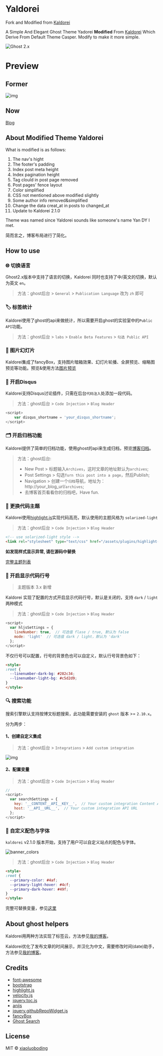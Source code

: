 # Yaldorei
Fork and Modified from [Kaldorei](https://github.com/xiaoluoboding/ghost-theme-kaldorei)     

A Simple And Elegant Ghost Theme Yadorei **Modified** From [Kaldorei](https://github.com/xiaoluoboding/ghost-theme-kaldorei) Which Derive From Default Theme Casper. Modify to make it more simple. 

![Ghost 2.x](https://img.shields.io/badge/Ghost-v2.x-blue.svg?style=flat-square)

# Preview
## Former
![img](assets/img/preview.png)
## Now
[Blog](http://www.xmsec.cc)

## About Modified Theme Yaldorei

What is modified is as follows:    

1. The nav's hight
2. The footer's padding
3. Index post meta height
4. Index pagination height
5. Tag clould in post page removed
6. Post pages' fence layout
7. Color simplified  
8. CSS not mentioned above modified slightly
9. Some author info removed&simplified 
10. Change the data creat_at in posts to changed_at
11. Update to Kaldorei 2.1.0

Theme was named since Yaldorei sounds like someone's name Yan DY I met.

简而言之，博客布局进行了简化。

## How to use

### 🌐 切换语言

Ghost2.x版本中支持了语言的切换，Kaldorei 同时也支持了中/英文的切换，默认为英文 `en`。

> 方法：ghost后台 > `General` > `Publication Language` 改为 `zh` 即可

### 🏷️ 标签统计
Kaldorei使用了ghost的api来做统计，所以需要开启ghost的实验室中的`Public API`功能。

> 方法：ghost后台 > `labs` > `Enable Beta Features` > `勾选 Public API`

### 🌄 图片幻灯片
Kaldorei集成了fancyBox，支持图片暗箱效果、幻灯片轮播、全屏预览、缩略图预览等功能。预览&使用方法[图片预览](http://xlbd.me/how-to-use-fancybox-in-ghost-blog/)

### 💬 开启Disqus
Kaldorei支持Disqus讨论插件，只需在后台`代码注入`处添加一段代码。

> 方法：ghost后台 > `Code Injection` > `Blog Header`

```js
<script>
    var disqus_shortname = 'your_disqus_shortname';
</script>
```

### 🗂 开启归档功能
Kaldorei提供了简单的归档功能，使用ghost的api来生成归档，预览[博客归档](http://xlbd.me/archives)。

> 方法：ghost后台:
> * New Post > 标题输入`Archives`，这时文章的地址默认为`archives`;
> * Post Settings > 勾选`Turn this post into a page`，然后Publish;
> * Navigation > 创建一个`归档`导航，地址为：http://your_blog_url/`archives`;
> * 去博客首页看看你的归档吧，Have fun.

### 🌈 更换代码主题
Kaldorei使用[highlight.js](https://github.com/isagalaev/highlight.js)实现代码高亮，默认使用的主题风格为 `solarized-light`

> 方法：ghost后台 > `Code Injection` > `Blog Header`

```html
<!-- use solarized-light style -->
<link rel="stylesheet" type="text/css" href="/assets/plugins/highlight-latest/styles/solarized-light.css" />
```
**如发现样式显示异常, 请在源码中替换**

[完整主题列表](https://highlightjs.org/static/demo/)

### 🔢 开启显示代码行号

> 主题版本 3.x 新增

Kaldorei 实现了配置的方式开启显示代码行号，默认是关闭的，支持 `dark` / `light` 两种模式

> 方法：ghost后台 > `Code Injection` > `Blog Header`

```js
<script>
  var hljsSettings = {
    lineNumber: true,  // 可选值 flase / true, 默认为 false
    mode: 'light'  // 可选值 dark / light，默认为 'dark'
  };
</script>
```

不仅行号可以配置，行号的背景色也可以自定义，默认行号背景色如下：

```html
<style>
:root {
  --linenumber-dark-bg: #282c34;
  --linenumber-light-bg: #c5d2d9;
}
</style>
```

### 🔍 搜索功能

搜索引擎默认支持按博文标题搜索，此功能需要安装的 `ghost` 版本 >= `2.10.x`。

分为两步：

#### 1、创建自定义集成

> 方法：ghost后台 > `Integrations` > `Add custom integration`

![img](assets/img/apikey.png)

#### 2、配置变量

> 方法：ghost后台 > `Code Injection` > `Blog Header`

```javascript
// 
<script>
  var searchSettings = {
    key: '__CONTENT__API__KEY__',  // Your custom integration Content API Key
    host: '__API__URL__',  // Your custom integration API URL
  };
</script>
```

### 🌈 自定义配色与字体

`kaldorei` v2.1.0 版本开始，支持了用户可以自定义站点的配色与字体。

![banner_colors](assets/img/banner_colors.png)

> 方法：ghost后台 > `Code Injection` > `Blog Header`

```html
<style>
:root {
  --primary-color: #4af;
  --primary-light-hover: #4cf;
  --primary-dark-hover: #49f;
}
</style>
```

完整可替换变量，参见[这里](https://github.com/xiaoluoboding/ghost-theme-kaldorei/blob/master/assets/css/variables.css)

## About ghost helpers

Kaldorei用两种方法实现了标签云，方法参见[我的博客](http://xlbd.me/how-to-add-the-tag-cloud-into-ghost-blog/)。

Kaldorei优化了发布文章的时间展示，并汉化为中文，需要修改时间(date)助手，方法参见[我的博客](http://xlbd.me/ghost-date-i18n/)。

## Credits

* [font-awesome](https://github.com/FortAwesome/Font-Awesome)
* [bootstrap](https://github.com/twbs/bootstrap)
* [highlight.js](https://github.com/isagalaev/highlight.js)
* [velocity.js](https://github.com/julianshapiro/velocity)
* [jquery.toc.js](https://github.com/jgallen23/toc)
* [anijs](https://github.com/anijs/anijs)
* [jquery.githubRepoWidget.js](https://github.com/JoelSutherland/GitHub-jQuery-Repo-Widget)
* [fancyBox](https://github.com/fancyapps/fancyBox)
* [Ghost Search](https://github.com/HauntedThemes/ghost-search)

## License

MIT © [xiaoluoboding](https://github.com/xiaoluoboding)
